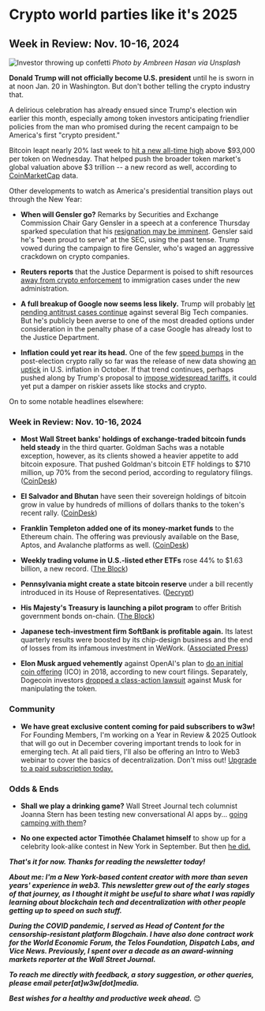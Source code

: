 # Crypto world parties like it's 2025
## Week in Review: Nov. 10-16, 2024

![Investor throwing up confetti](https://w3w.news/img/ambreen-hasan-1920.jpg)
*Photo by Ambreen Hasan via Unsplash*

<!-- 100-word intro -->

**Donald Trump will not officially become U.S. president** until he is sworn in at noon Jan. 20 in Washington. But don't bother telling the crypto industry that.

A delirious celebration has already ensued since Trump's election win earlier this month, especially among token investors anticipating friendlier policies from the man who promised during the recent campaign to be America's first "crypto president."

Bitcoin leapt nearly 20% last week to [hit a new all-time high](https://www.investopedia.com/bitcoins-price-run-continues-above-usd93-000-8744424) above $93,000 per token on Wednesday. That helped push the broader token market's global valuation above $3 trillion -- a new record as well, according to [CoinMarketCap](https://coinmarketcap.com/charts/) data.

Other developments to watch as America's presidential transition plays out through the New Year:

- **When will Gensler go?** Remarks by Securities and Exchange Commission Chair Gary Gensler in a speech at a conference Thursday sparked speculation that his [resignation may be imminent](https://decrypt.co/291834/gary-gensler-sec-chair-been-proud-to-serve). Gensler said he's "been proud to serve" at the SEC, using the past tense. Trump vowed during the campaign to fire Gensler, who's waged an aggressive crackdown on crypto companies.

- **Reuters reports** that the Justice Deparment is poised to shift resources [away from crypto enforcement](https://www.msn.com/en-us/money/markets/crypto-enforcement-seen-slowing-as-trump-shifts-priorities/ar-AA1uaaya) to immigration cases under the new administration.

- **A full breakup of Google now seems less likely.** Trump will probably [let pending antitrust cases continue](https://www.fastcompany.com/91223853/trump-win-google-antitrust-cases) against several Big Tech companies. But he's publicly been averse to one of the most dreaded options under consideration in the penalty phase of a case Google has already lost to the Justice Department.

- **Inflation could yet rear its head.** One of the few [speed bumps](https://cointelegraph.com/news/bitcoin-corrects-as-us-inflation-data-emerges-is-the-rally-to-100k-at-stake) in the post-election crypto rally so far was the release of new data showing [an uptick](https://www.morningstar.co.uk/uk/news/257272/us-inflation-rises-fed-rate-cut-still-expected-in-december.aspx) in U.S. inflation in October. If that trend continues, perhaps pushed along by Trump's proposal to [impose widespread tariffs](https://www.cnn.com/2024/06/26/business/nobel-economists-trump-inflation/index.html), it could yet put a damper on riskier assets like stocks and crypto.

On to some notable headlines elsewhere:

### Week in Review: Nov. 10-16, 2024

- **Most Wall Street banks' holdings of exchange-traded bitcoin funds held steady** in the third quarter. Goldman Sachs was a notable exception, however, as its clients showed a heavier appetite to add bitcoin exposure. That pushed Goldman's bitcoin ETF holdings to $710 million, up 70% from the second period, according to regulatory filings. ([CoinDesk](https://www.coindesk.com/business/2024/11/15/bank-clients-just-dipped-their-toes-into-bitcoin-etfs-but-q4-could-see-a-fomo-spike/))

- **El Salvador and Bhutan** have seen their sovereign holdings of bitcoin grow in value by hundreds of millions of dollars thanks to the token's recent rally. ([CoinDesk](https://www.coindesk.com/markets/2024/11/12/el-salvadors-bitcoin-stash-rises-above-500m-but-bhutan-story-might-be-even-bigger/))

- **Franklin Templeton added one of its money-market funds** to the Ethereum chain. The offering was previously available on the Base, Aptos, and Avalanche platforms as well. ([CoinDesk](https://www.coindesk.com/business/2024/11/14/franklin-templeton-expands-410m-money-market-fund-to-ethereum-blockchain/))

- **Weekly trading volume in U.S.-listed ether ETFs** rose 44% to $1.63 billion, a new record. ([The Block](https://www.theblock.co/post/325565/ethereum-etfs-record-highest-weekly-trading-volume-since-launch))

- **Pennsylvania might create a state bitcoin reserve** under a bill recently introduced in its House of Representatives. ([Decrypt](https://decrypt.co/291821/pennsylvania-strategic-bitcoin-reserve))

- **His Majesty's Treasury is launching a pilot program** to offer British government bonds on-chain. ([The Block](https://www.theblock.co/post/326778/uk-to-pilot-digital-gilt-instrument-leveraging-distributed-ledger-technology))

- **Japanese tech-investment firm SoftBank is profitable again.** Its latest quarterly results were boosted by its chip-design business and the end of losses from its infamous investment in WeWork. ([Associated Press](https://apnews.com/article/japan-earnings-ai-softbank-ventures-investment-3c2797d224d6798c0dd8698b38d137db))

- **Elon Musk argued vehemently** against OpenAI's plan to [do an initial coin offering](https://www.theblock.co/post/326832/elon-musk-shot-down-openais-proposed-ico-in-2018-court-filing) (ICO) in 2018, according to new court filings. Separately, Dogecoin investors [dropped a class-action lawsuit](https://www.theblock.co/post/326825/dogecoin-lawsuit-against-elon-musk-dropped-amid-market-surge) against Musk for manipulating the token.

<!--

- **Podcast picks:** Shin on Blackrock. a16z on AI trading. https://unchainedcrypto.com/podcast/how-blackrock-the-worlds-largest-asset-manager-took-crypto-mainstream/ | https://web3-with-a16z.simplecast.com/episodes/ai-bots-memecoins

- https://www.coindesk.com/markets/2024/11/15/this-og-bitcoin-investor-just-turned-120-into-178m/

-->


### Community

- **We have great exclusive content coming for paid subscribers to w3w!** For Founding Members, I'm working on a Year in Review & 2025 Outlook that will go out in December covering important trends to look for in emerging tech. At all paid tiers, I'll also be offering an Intro to Web3 webinar to cover the basics of decentralization. Don't miss out! [Upgrade to a paid subscription today.](https://w3wnews.substack.com/subscribe)   

### Odds & Ends

- **Shall we play a drinking game?** Wall Street Journal tech columnist Joanna Stern has been testing new conversational AI apps by... [going camping with them](https://www.wsj.com/tech/personal-tech/ai-chatbots-chatgpt-gemini-copilot-meta-c6835d9d?st=7fmTK3&reflink=desktopwebshare_permalink)?

- **No one expected actor Timothée Chalamet himself** to show up for a celebrity look-alike contest in New York in September. But then [he did.](https://www.wsj.com/style/celebrity-look-alike-contests-timothe-chalamet-gladiator-paul-mescal-03c5ace0?st=L4PowS&reflink=desktopwebshare_permalink)

_**That's it for now. Thanks for reading the newsletter today!**_

_**About me: I'm a New York-based content creator with more than seven years' experience in web3. This newsletter grew out of the early stages of that journey, as I thought it might be useful to share what I was rapidly learning about blockchain tech and decentralization with other people getting up to speed on such stuff.**_

 _**During the COVID pandemic, I served as Head of Content for the censorship-resistant platform Blogchain. I have also done contract work for the World Economic Forum, the Telos Foundation, Dispatch Labs, and Vice News. Previously, I spent over a decade as an award-winning markets reporter at the Wall Street Journal.**_

 _**To reach me directly with feedback, a story suggestion, or other queries, please email peter[at]w3w[dot]media.**_

 _**Best wishes for a healthy and productive week ahead.**_ 😊
